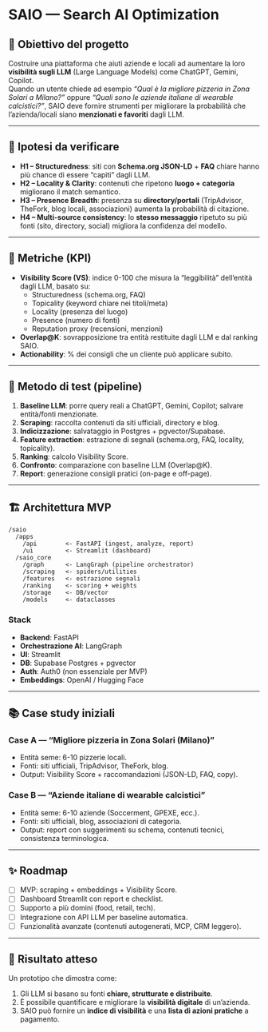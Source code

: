 # SAIO — Search AI Optimization

## 🎯 Obiettivo del progetto
Costruire una piattaforma che aiuti aziende e locali ad aumentare la loro **visibilità sugli LLM** (Large Language Models) come ChatGPT, Gemini, Copilot.  
Quando un utente chiede ad esempio *“Qual è la migliore pizzeria in Zona Solari a Milano?”* oppure *“Quali sono le aziende italiane di wearable calcistici?”*, SAIO deve fornire strumenti per migliorare la probabilità che l’azienda/locali siano **menzionati e favoriti** dagli LLM.

---

## 🧪 Ipotesi da verificare
- **H1 – Structuredness**: siti con **Schema.org JSON-LD** + **FAQ** chiare hanno più chance di essere “capiti” dagli LLM.  
- **H2 – Locality & Clarity**: contenuti che ripetono **luogo + categoria** migliorano il match semantico.  
- **H3 – Presence Breadth**: presenza su **directory/portali** (TripAdvisor, TheFork, blog locali, associazioni) aumenta la probabilità di citazione.  
- **H4 – Multi-source consistency**: lo **stesso messaggio** ripetuto su più fonti (sito, directory, social) migliora la confidenza del modello.

---

## 📏 Metriche (KPI)
- **Visibility Score (VS)**: indice 0-100 che misura la “leggibilità” dell’entità dagli LLM, basato su:
  - Structuredness (schema.org, FAQ)
  - Topicality (keyword chiare nei titoli/meta)
  - Locality (presenza del luogo)
  - Presence (numero di fonti)
  - Reputation proxy (recensioni, menzioni)
- **Overlap@K**: sovrapposizione tra entità restituite dagli LLM e dal ranking SAIO.  
- **Actionability**: % dei consigli che un cliente può applicare subito.

---

## 🔧 Metodo di test (pipeline)
1. **Baseline LLM**: porre query reali a ChatGPT, Gemini, Copilot; salvare entità/fonti menzionate.  
2. **Scraping**: raccolta contenuti da siti ufficiali, directory e blog.  
3. **Indicizzazione**: salvataggio in Postgres + pgvector/Supabase.  
4. **Feature extraction**: estrazione di segnali (schema.org, FAQ, locality, topicality).  
5. **Ranking**: calcolo Visibility Score.  
6. **Confronto**: comparazione con baseline LLM (Overlap@K).  
7. **Report**: generazione consigli pratici (on-page e off-page).

---

## 🏗️ Architettura MVP

```
/saio
  /apps
    /api        <- FastAPI (ingest, analyze, report)
    /ui         <- Streamlit (dashboard)
  /saio_core
    /graph      <- LangGraph (pipeline orchestrator)
    /scraping   <- spiders/utilities
    /features   <- estrazione segnali
    /ranking    <- scoring + weights
    /storage    <- DB/vector
    /models     <- dataclasses
```

### Stack
- **Backend**: FastAPI  
- **Orchestrazione AI**: LangGraph  
- **UI**: Streamlit  
- **DB**: Supabase Postgres + pgvector  
- **Auth**: Auth0 (non essenziale per MVP)  
- **Embeddings**: OpenAI / Hugging Face

---

## 📚 Case study iniziali

### Case A — “Migliore pizzeria in Zona Solari (Milano)”
- Entità seme: 6-10 pizzerie locali.  
- Fonti: siti ufficiali, TripAdvisor, TheFork, blog.  
- Output: Visibility Score + raccomandazioni (JSON-LD, FAQ, copy).

### Case B — “Aziende italiane di wearable calcistici”
- Entità seme: 6-10 aziende (Soccerment, GPEXE, ecc.).  
- Fonti: siti ufficiali, blog, associazioni di categoria.  
- Output: report con suggerimenti su schema, contenuti tecnici, consistenza terminologica.

---

## ✨ Roadmap
- [ ] MVP: scraping + embeddings + Visibility Score.  
- [ ] Dashboard Streamlit con report e checklist.  
- [ ] Supporto a più domini (food, retail, tech).  
- [ ] Integrazione con API LLM per baseline automatica.  
- [ ] Funzionalità avanzate (contenuti autogenerati, MCP, CRM leggero).

---

## 📌 Risultato atteso
Un prototipo che dimostra come:  
1. Gli LLM si basano su fonti **chiare, strutturate e distribuite**.  
2. È possibile quantificare e migliorare la **visibilità digitale** di un’azienda.  
3. SAIO può fornire un **indice di visibilità** e una **lista di azioni pratiche** a pagamento.
